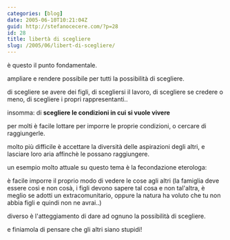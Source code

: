 ```yaml
---
categories: [blog]
date: 2005-06-10T10:21:04Z
guid: http://stefanocecere.com/?p=28
id: 28
title: libertà di scegliere
slug: /2005/06/libert-di-scegliere/
---
```


è questo il punto fondamentale.

ampliare e rendere possibile per tutti la possibilità di scegliere.

di scegliere se avere dei figli, di scegliersi il lavoro, di scegliere se credere o meno, di scegliere i propri rappresentanti..

insomma: di <span style="font-weight: bold">scegliere le condizioni in cui si vuole vivere</span>

per molti è facile lottare per imporre le proprie condizioni, o cercare di raggiungerle.
  
molto più difficile è accettare la diversità delle aspirazioni degli altri, e lasciare loro aria affinchè le possano raggiungere.

un esempio molto attuale su questo tema è la fecondazione eterologa:
  
è facile imporre il proprio modo di vedere le cose agli altri (la famiglia deve essere così e non cosà, i figli devono sapere tal cosa e non tal'altra, è meglio se adotti un extracomunitario, oppure la natura ha voluto che tu non abbia figli e quindi non ne avrai..)
  
diverso è l'atteggiamento di dare ad ognuno la possibilità di scegliere.

e finiamola di pensare che gli altri siano stupidi!
